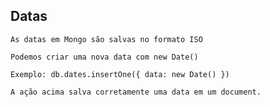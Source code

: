 ## Datas

```
As datas em Mongo são salvas no formato ISO
```

```
Podemos criar uma nova data com new Date()
```

```
Exemplo: db.dates.insertOne({ data: new Date() })
```

```
A ação acima salva corretamente uma data em um document.
```
